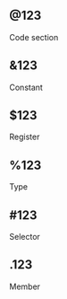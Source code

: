 ## \@123
Code section

## \&123
Constant

## \$123
Register

## \%123
Type

## \#123
Selector

## .123
Member